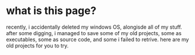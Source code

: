 # what is this page?
recently, i accidentally deleted my windows OS, alongisde all of my stuff.
after some digging, i managed to save some of my old projects, some as executables,
some as source code, and some i failed to retrive. here are my old projects
for you to try.